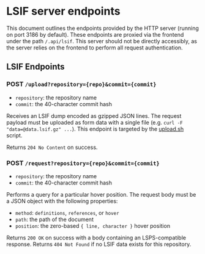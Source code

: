 # LSIF server endpoints

This document outlines the endpoints provided by the HTTP server (running on port 3186 by default). These endpoints are proxied via the frontend under the path `/.api/lsif`. This server should not be directly accessibly, as the server relies on the frontend to perform all request authentication.

## LSIF Endpoints

### POST `/upload?repository={repo}&commit={commit}`

- `repository`: the repository name
- `commit`: the 40-character commit hash

Receives an LSIF dump encoded as gzipped JSON lines. The request payload must be uploaded as form data with a single file (e.g. `curl -F "data=@data.lsif.gz" ...`). This endpoint is targeted by the [upload.sh](../upload.sh) script.

Returns `204 No Content` on success.

### POST `/request?repository={repo}&commit={commit}`

- `repository`: the repository name
- `commit`: the 40-character commit hash

Performs a query for a particular hover position. The request body must be a JSON object with the following properties:

- `method`: `definitions`, `references`, or `hover`
- `path`: the path of the document
- `position`: the zero-based `{ line, character }` hover position

Returns `200 OK` on success with a body containing an LSPS-compatible response. Returns `404 Not Found` if no LSIF data exists for this repository.
